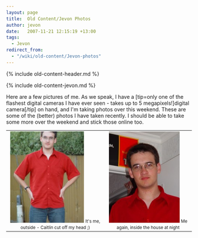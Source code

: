 ```yaml
---
layout: page
title:  Old Content/Jevon Photos
author: jevon
date:   2007-11-21 12:15:19 +13:00
tags:
  - Jevon
redirect_from:
  - "/wiki/old-content/Jevon-photos"
---
```


{% include old-content-header.md %}

{% include old-content-jevon.md %}

Here are a few pictures of me. As we speak, I have a [tip=only one of the flashest digital cameras I have ever seen - takes up to 5 megapixels!]digital camera[/tip] on hand, and I'm taking photos over this weekend. These are some of the (better) photos I have taken recently. I should be able to take some more over the weekend and stick those online too.

<table border=0 cellspacing=4 cellpadding=4 align="center"><tr><td align="center"><a href="/img/jevon/new_outside_640.jpg"><img src="/img/jevon/thumb_new_outside.jpg" width=200 height=247 border=0 alt="Jevon Outside"></a>
<small>It's me, outside - Caitlin cut off my head ;)</small></td><td align="center"><a href="/img/jevon/new_inside_640.jpg"><img src="/img/jevon/thumb_new_inside.jpg" width=192 height=247 border=0 alt="Jevon Inside"></a>
<small>Me again, inside the house at night</small></td></tr></table>
